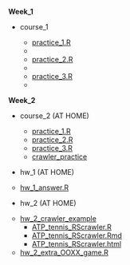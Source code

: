 <p>  
  <b>Week_1</b>
</p>
<p>
  <ul type="disc">
    <li>course_1</li>
      <ul type="circle">
        <li><a href="https://github.com/crystal320yu/NTU_COOL/blob/master/week_1/course_1/practice_1.R">practice_1.R</a><li>
        <li><a href="https://github.com/crystal320yu/NTU_COOL/blob/master/week_1/course_1/practice_2.R">practice_2.R</a><li>
        <li><a href="https://github.com/crystal320yu/NTU_COOL/blob/master/week_1/course_1/practice_3.R">practice_3.R</a><li>
      </ul>
  </ul>
</p>
      



<p>
  <b>Week_2</b>
</p>
<p>
  <ul type="disc">
    <li>course_2 (AT HOME)</li>
      <ul type="circle">
        <li><a href="https://github.com/crystal320yu/NTU_COOL/blob/master/week_2/course_2/practice_1.R">practice_1.R</a></li>
        <li><a href="https://github.com/crystal320yu/NTU_COOL/blob/master/week_2/course_2/practice_2.R">practice_2.R</a></li>
        <li><a href="https://github.com/crystal320yu/NTU_COOL/blob/master/week_2/course_2/practice_3.R">practice_3.R</a></li>
        <li><a href="https://github.com/crystal320yu/NTU_COOL/blob/master/week_2/course_2/crawler_practice.R">crawler_practice</a></li>
      </ul>
  </ul>
</p>
<p>
  <ul type="disc">
    <li>hw_1 (AT HOME)</li>
  </ul>
  <ul type="circle">
    <li>
     <a href="https://github.com/crystal320yu/NTU_COOL/blob/master/week_1/hw_1_answer.R">hw_1_answer.R</a>
    </li>
  </ul>
</p>

<p>
  <ul type="disc">
    <li>hw_2 (AT HOME)</li>
  </ul>
  <ul type="circle">
    <li>
     <a href="https://github.com/crystal320yu/NTU_COOL/tree/master/week_2/hw_2/hw_2_crawler">hw_2_crawler_example</a>
    <ul type = "square"> 
      <li><a href="https://github.com/crystal320yu/NTU_COOL/blob/master/week_2/hw_2/hw_2_crawler/ATP_tennis_RScrawler.R">ATP_tennis_RScrawler.R</a></li>
      <li><a href="https://github.com/crystal320yu/NTU_COOL/blob/master/week_2/hw_2/hw_2_crawler/ATP_tennis_RScrawler.Rmd">ATP_tennis_RScrawler.Rmd</a></li>
      <li><a href="https://github.com/crystal320yu/NTU_COOL/blob/master/week_2/hw_2/hw_2_crawler/ATP_tennis_RScrawler.html">ATP_tennis_RScrawler.html</a></li>
    </ul>
  <li><a href="https://github.com/crystal320yu/NTU_COOL/blob/master/week_2/hw_2/tic_tac_toe.md">hw_2_extra_OOXX_game.R</a></li>
  </ul>
</p>
